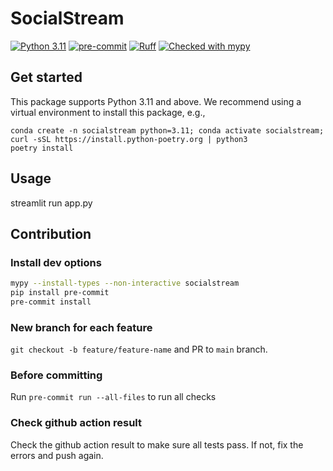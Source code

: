 <!-- ![TITLE](figs/title.png) -->
# SocialStream

[![Python 3.11](https://img.shields.io/badge/python-3.11-blue.svg)](https://www.python.org/downloads/release/python-3109/)
[![pre-commit](https://img.shields.io/badge/pre--commit-enabled-brightgreen?logo=pre-commit&logoColor=white)](https://pre-commit.com/)
[![Ruff](https://img.shields.io/endpoint?url=https://raw.githubusercontent.com/astral-sh/ruff/main/assets/badge/v2.json)](https://github.com/astral-sh/ruff)
[![Checked with mypy](https://www.mypy-lang.org/static/mypy_badge.svg)](https://mypy-lang.org/)


## Get started

This package supports Python 3.11 and above. We recommend using a virtual environment to install this package, e.g.,

```
conda create -n socialstream python=3.11; conda activate socialstream;  curl -sSL https://install.python-poetry.org | python3
poetry install
```


## Usage
streamlit run app.py


## Contribution
### Install dev options
```bash
mypy --install-types --non-interactive socialstream
pip install pre-commit
pre-commit install
```
### New branch for each feature
`git checkout -b feature/feature-name` and PR to `main` branch.
### Before committing
Run `pre-commit run --all-files` to run all checks
<!-- Run `pytest` to make sure all tests pass (this will ensure dynamic typing passed with beartype) and `mypy --strict --exclude haicosystem/tools  --exclude haicosystem/grounding_engine/llm_engine_legacy.py .` to check static typing.
(You can also run `pre-commit run --all-files` to run all checks) -->
### Check github action result
Check the github action result to make sure all tests pass. If not, fix the errors and push again.
